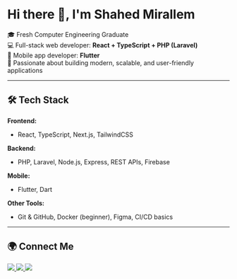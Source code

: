 # Hi there 👋, I'm Shahed Mirallem

🎓 Fresh Computer Engineering Graduate  
💻 Full-stack web developer: **React + TypeScript + PHP (Laravel)**  
📱 Mobile app developer: **Flutter**  
🚀 Passionate about building modern, scalable, and user-friendly applications  

---

## 🛠 Tech Stack

**Frontend:**  
- React, TypeScript, Next.js, TailwindCSS  

**Backend:**  
- PHP, Laravel, Node.js, Express, REST APIs, Firebase  

**Mobile:**  
- Flutter, Dart  

**Other Tools:**  
- Git & GitHub, Docker (beginner), Figma, CI/CD basics  


---


## 🌍 Connect Me

<a href="https://www.linkedin.com/in/shahed-mirallem" target="_blank">
  <img src="https://img.icons8.com/color/48/000000/linkedin.png"/>
</a>
<a href="https://github.com/shahed-mirallem" target="_blank">
  <img src="https://img.icons8.com/ios-glyphs/48/000000/github.png"/>
</a>
<a href="mailto:shahed.mirallem@example.com">
  <img src="https://img.icons8.com/color/48/000000/gmail-new.png"/>
</a>
